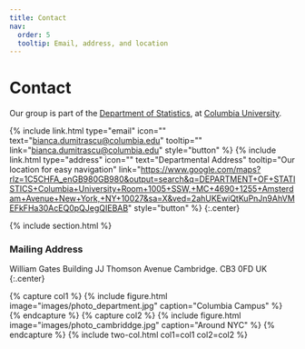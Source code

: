 ```yaml
---
title: Contact
nav:
  order: 5
  tooltip: Email, address, and location
---
```


# <i class="fas fa-envelope"></i>Contact

Our group is part of the [Department of Statistics]([https://www.cst.cam.ac.uk/](https://stat.columbia.edu/)), at [Columbia University](https://www.columbia.edu/).


{%
  include link.html
  type="email"
  icon=""
  text="bianca.dumitrascu@columbia.edu"
  tooltip=""
  link="bianca.dumitrascu@columbia.edu"
  style="button"
%}
{%
  include link.html
  type="address"
  icon=""
  text="Departmental Address"
  tooltip="Our location for easy navigation"
  link="https://www.google.com/maps?rlz=1C5CHFA_enGB980GB980&output=search&q=DEPARTMENT+OF+STATISTICS+Columbia+University+Room+1005+SSW,+MC+4690+1255+Amsterdam+Avenue+New+York,+NY+10027&sa=X&ved=2ahUKEwiQtKuPnJn9AhVMEFkFHa30AcEQ0pQJegQIEBAB"
  style="button"
%}
{:.center}

{% include section.html %}

### <i class="fas fa-mail-bulk"></i>Mailing Address

William Gates Building
JJ Thomson Avenue
Cambridge. CB3 0FD
UK
{:.center}

{% capture col1 %}
{%
  include figure.html
  image="images/photo_department.jpg"
  caption="Columbia Campus"
%}
{% endcapture %}
{% capture col2 %}
{%
  include figure.html
  image="images/photo_cambriddge.jpg"
  caption="Around NYC"
%}
{% endcapture %}
{% include two-col.html col1=col1 col2=col2 %}
